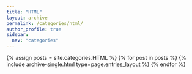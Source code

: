 ```yaml
---
title: "HTML"
layout: archive
permalink: /categories/html/
author_profile: true
sidebar:
  nav: "categories"
---
```


{% assign posts = site.categories.HTML %}
{% for post in posts %}
  {% include archive-single.html type=page.entries_layout %}
{% endfor %}